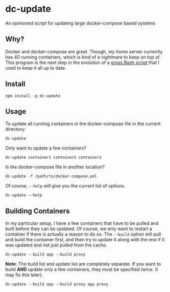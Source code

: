 # dc-update

An opinioned script for updating large docker-compose based systems

## Why?

Docker and docker-compose are great. Though, my home server currently has 40 running containers, which is kind of a nightmare to keep on top of. This program is the next step in the evolution of a [gross Bash script](https://gist.github.com/tedkulp/80c5c707827556ed74e04bb92d924531) that I used to keep it all up to date.

## Install

    npm install -g dc-update

## Usage

To update all running containers in the docker-compose file in the current directory:

    dc-update

Only want to update a few containers?

    dc-update container1 container2 container3

Is the docker-compose file in another location?

    dc-update -f /path/to/docker-compose.yml

Of course, `--help` will give you the current list of options.

    dc-update --help

## Building Containers

In my particular setup, I have a few containers that have to be pulled and built before they can be updated.  Of course, we only want to restart a container if there is actually a reason to do so.  The `--build` option will pull and build the container first, and then try to update it along with the rest if it was updated and not just pulled from the cache.

    dc-update --build app --build proxy

__Note__: The build list and update list are completely separate.  If you want to build __AND__ update only a few containers, they must be specified twice.  (I may fix this later).

    dc-update --build app --build proxy app proxy
